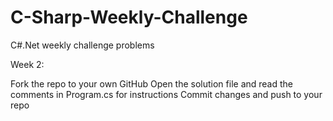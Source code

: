# C-Sharp-Weekly-Challenge
C#.Net weekly challenge problems

Week 2:

Fork the repo to your own GitHub
Open the solution file and read the comments in Program.cs for instructions
Commit changes and push to your repo
